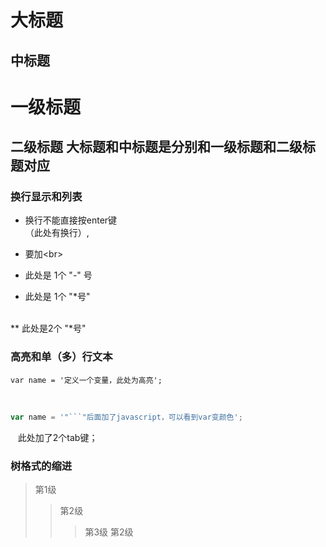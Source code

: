 大标题
====
中标题
---

# 一级标题
## 二级标题 大标题和中标题是分别和一级标题和二级标题对应


### 换行显示和列表
- 换行不能直接按enter键<br>（此处有换行）,
- 要加\<br>

- 此处是 1个 "-" 号
* 此处是 1个 "*号" 
<br>
** 此处是2个 "*号"

### 高亮和单（多）行文本
```
var name = '定义一个变量，此处为高亮';
```
<br>

```javascript
var name = '"```"后面加了javascript，可以看到var变颜色';
```


    此处加了2个tab键；
    
### 树格式的缩进
> 第1级
>> 第2级
>>> 第3级
>> 第2级







